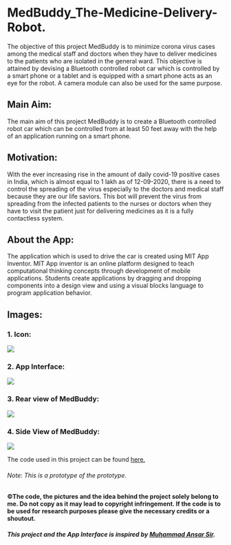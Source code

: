 # MedBuddy_The-Medicine-Delivery-Robot.
The objective of this project MedBuddy is to minimize corona virus cases among the medical staff and doctors when they have to deliver medicines to the patients who are isolated in the general ward. This objective is attained by devising a Bluetooth controlled robot car which is controlled by a smart phone or a tablet and is equipped with a smart phone acts as an eye for the robot. A camera module can also be used for the same
purpose.

## Main Aim:
The main aim of this project MedBuddy is to create a Bluetooth controlled robot car which can be controlled
from at least 50 feet away with the help of an application running on a smart phone.

## Motivation:
With the ever increasing rise in the amount of daily covid-19 positive cases in India, which is almost equal to 1 lakh as of 12-09-2020, there is a need to control the spreading of the virus especially to the doctors and medical staff because they are our life saviors. This bot will prevent the virus from spreading from the infected patients to the nurses or doctors when they have to visit the patient just for delivering medicines as it is a fully contactless system. 

## About the App:
The application which is used to drive the car is created using MIT App Inventor. MIT App inventor is an online platform designed to teach computational thinking concepts through development of mobile applications. Students create applications by dragging and dropping components into a design view and using a visual blocks language to program application behavior.

## Images:
### 1. Icon:
![](https://github.com/AkshetPatel/MedBuddy_The-Medicine-Dilevery-Robot./blob/main/Images/MedBuddy_Icon.jpg)

### 2. App Interface:
![](https://github.com/AkshetPatel/MedBuddy_The-Medicine-Dilevery-Robot./blob/main/Images/App_Interface.jpeg)

### 3. Rear view of MedBuddy:
![](https://github.com/AkshetPatel/MedBuddy_The-Medicine-Dilevery-Robot./blob/main/Images/Rear_View.jpeg)

### 4. Side View of MedBuddy:
![](https://github.com/AkshetPatel/MedBuddy_The-Medicine-Dilevery-Robot./blob/main/Images/Side_view.jpeg)

The code used in this project can be found [here.](https://github.com/AkshetPatel/MedBuddy_The-Medicine-Dilevery-Robot./blob/main/MedBuddy_Code/MedBuddy.ino)
###### Note: This is a prototype of the prototype.

#### ©The code, the pictures and the idea behind the project solely belong to me. Do not copy as it may lead to copyright infringement. If the code is to be used for research purposes please give the necessary credits or a shoutout.

##### This project and the App Interface is inspired by [Muhammad Ansar Sir](https://github.com/embeddedlab786/Cam_Control_Robot). 
